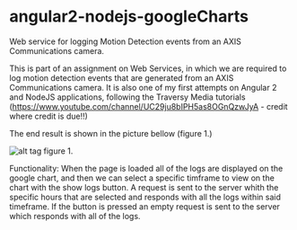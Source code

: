 # angular2-nodejs-googleCharts
Web service for logging Motion Detection events from an AXIS Communications camera.

This is part of an assignment on Web Services, in which we are required to log motion detection events that are generated from an AXIS 
Communications camera. It is also one of my first attempts on Angular 2 and NodeJS applications, following the Traversy Media tutorials 
(https://www.youtube.com/channel/UC29ju8bIPH5as8OGnQzwJyA - credit where credit is due!!)

The end result is shown in the picture bellow (figure 1.)

![alt tag](https://writelatex.s3.amazonaws.com/rnntgzsmskcn/uploads/157/11496079/1.png)
figure 1.

Functionality:
When the page is loaded all of the logs are displayed on the google chart, and then we can select a specific timframe to view on the chart with the show logs button. A request is sent to the server whith the specific hours that are selected and responds with all the logs within said timeframe. If the button is pressed an empty request is sent to the server which responds with all of the logs.

